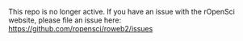 This repo is no longer active. If you have an issue with the rOpenSci website, please file an issue here: https://github.com/ropensci/roweb2/issues